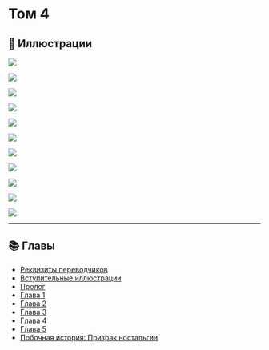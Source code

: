 # Том 4

## 🎨 Иллюстрации

![](assets/illustrations/img_img_52549.jpg)

![](assets/illustrations/img_img_34525.jpg)

![](assets/illustrations/img_img_34526.jpg)

![](assets/illustrations/img_img_34527.jpg)

![](assets/illustrations/img_img_34524.jpg)

![](assets/illustrations/img_img_34528.jpg)

![](assets/illustrations/img_img_34529.jpg)

![](assets/illustrations/img_img_34530.jpg)

![](assets/illustrations/img_img_34531.jpg)

![](assets/illustrations/img_img_34532.jpg)

![](assets/illustrations/img_img_34533.jpg)

---

## 📚 Главы

- [Реквизиты переводчиков](chapter-01.md)
- [Вступительные иллюстрации](chapter-02.md)
- [Пролог](chapter-03.md)
- [Глава 1](chapter-04.md)
- [Глава 2](chapter-05.md)
- [Глава 3](chapter-06.md)
- [Глава 4](chapter-07.md)
- [Глава 5](chapter-08.md)
- [Побочная история: Призрак ностальгии](chapter-09.md)